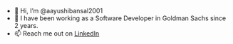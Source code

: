 - 👋 Hi, I’m @aayushibansal2001
- 👀 I have been working as a Software Developer in Goldman Sachs since 2 years.
- 📫 Reach me out on [LinkedIn](https://www.linkedin.com/in/aayushi-bansal1111/)

<!---🌱 I’m currently exploring Machine Learning and Data Science. --->

<!---
aayushibansal2001/aayushibansal2001 is a ✨ special ✨ repository because its `README.md` (this file) appears on your GitHub profile.
You can click the Preview link to take a look at your changes.
--->
